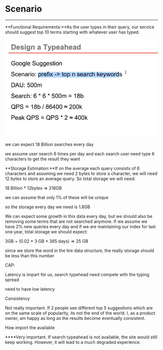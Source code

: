 # Scenario



---

**Functional Requirements:**As the user types in their query, our service should suggest top 10 terms starting with whatever user has typed.





![Design a Typeahead Google Suggestion 1 Scenario: prefix -> top n search keywords DAU: 500m Search: 6 * 6 * 500m = 18b QPS = 18b / 86400 200k Peak QPS = QPS * 2 400k ](../../media/Steam^JCollection-Typehead-Scenario-image1.png)





we can expect 18 Billion searches every day



we assume user search 6 times per day and each search user need type 6 characters to get the result they want











**Storage Estimation:**If on the average each query consists of 6 characters and assuming we need 2 bytes to store a character, we will need 12 bytes to store an average query. So total storage we will need:



18 Billion * 12bytes => 216GB



we can assume that only 1% of these will be unique



so the storage every day we need is 1.8GB



We can expect some growth in this data every day, but we should also be removing some terms that are not searched anymore. If we assume we have 2% new queries every day and if we are maintaining our index for last one year, total storage we should expect:



3GB + (0.02 * 3 GB * 365 days) => 25 GB







since we store the word in the tire data structure, the really storage should be less than this number





CAP:



Latency is impart for us, search typehead need compete with the typing spread

need to have low latency



Consistency



Not really important. If 2 people see different top 5 suggestions which are on the same scale of popularity, its not the end of the world. I, as a product owner, am happy as long as the results become eventually consistent.



How import the available



****Very important. If search typeahead is not available, the site would still keep working. However, it will lead to a much degraded experience.










